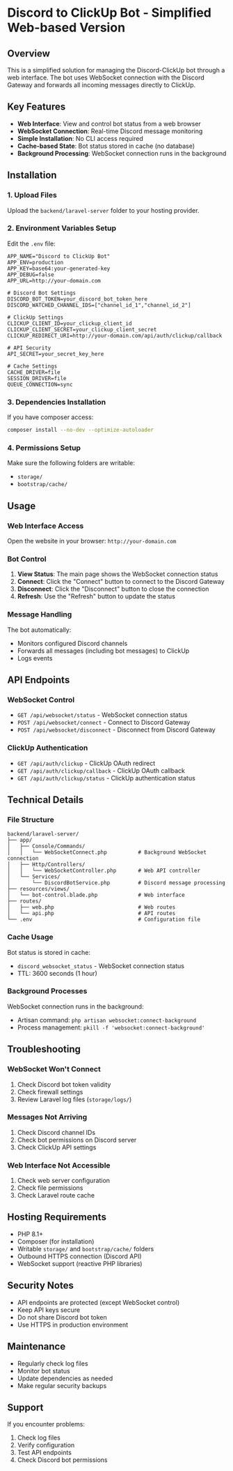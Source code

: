 # Discord to ClickUp Bot - Simplified Web-based Version

## Overview

This is a simplified solution for managing the Discord-ClickUp bot through a web interface. The bot uses WebSocket connection with the Discord Gateway and forwards all incoming messages directly to ClickUp.

## Key Features

- **Web Interface**: View and control bot status from a web browser
- **WebSocket Connection**: Real-time Discord message monitoring
- **Simple Installation**: No CLI access required
- **Cache-based State**: Bot status stored in cache (no database)
- **Background Processing**: WebSocket connection runs in the background

## Installation

### 1. Upload Files

Upload the `backend/laravel-server` folder to your hosting provider.

### 2. Environment Variables Setup

Edit the `.env` file:

```env
APP_NAME="Discord to ClickUp Bot"
APP_ENV=production
APP_KEY=base64:your-generated-key
APP_DEBUG=false
APP_URL=http://your-domain.com

# Discord Bot Settings
DISCORD_BOT_TOKEN=your_discord_bot_token_here
DISCORD_WATCHED_CHANNEL_IDS=["channel_id_1","channel_id_2"]

# ClickUp Settings
CLICKUP_CLIENT_ID=your_clickup_client_id
CLICKUP_CLIENT_SECRET=your_clickup_client_secret
CLICKUP_REDIRECT_URI=http://your-domain.com/api/auth/clickup/callback

# API Security
API_SECRET=your_secret_key_here

# Cache Settings
CACHE_DRIVER=file
SESSION_DRIVER=file
QUEUE_CONNECTION=sync
```

### 3. Dependencies Installation

If you have composer access:

```bash
composer install --no-dev --optimize-autoloader
```

### 4. Permissions Setup

Make sure the following folders are writable:

- `storage/`
- `bootstrap/cache/`

## Usage

### Web Interface Access

Open the website in your browser: `http://your-domain.com`

### Bot Control

1. **View Status**: The main page shows the WebSocket connection status
2. **Connect**: Click the "Connect" button to connect to the Discord Gateway
3. **Disconnect**: Click the "Disconnect" button to close the connection
4. **Refresh**: Use the "Refresh" button to update the status

### Message Handling

The bot automatically:

- Monitors configured Discord channels
- Forwards all messages (including bot messages) to ClickUp
- Logs events

## API Endpoints

### WebSocket Control

- `GET /api/websocket/status` - WebSocket connection status
- `POST /api/websocket/connect` - Connect to Discord Gateway
- `POST /api/websocket/disconnect` - Disconnect from Discord Gateway

### ClickUp Authentication

- `GET /api/auth/clickup` - ClickUp OAuth redirect
- `GET /api/auth/clickup/callback` - ClickUp OAuth callback
- `GET /api/auth/clickup/status` - ClickUp authentication status

## Technical Details

### File Structure

```
backend/laravel-server/
├── app/
│   ├── Console/Commands/
│   │   └── WebSocketConnect.php          # Background WebSocket connection
│   ├── Http/Controllers/
│   │   └── WebSocketController.php       # Web API controller
│   └── Services/
│       └── DiscordBotService.php         # Discord message processing
├── resources/views/
│   └── bot-control.blade.php             # Web interface
├── routes/
│   ├── web.php                           # Web routes
│   └── api.php                           # API routes
└── .env                                  # Configuration file
```

### Cache Usage

Bot status is stored in cache:

- `discord_websocket_status` - WebSocket connection status
- TTL: 3600 seconds (1 hour)

### Background Processes

WebSocket connection runs in the background:

- Artisan command: `php artisan websocket:connect-background`
- Process management: `pkill -f 'websocket:connect-background'`

## Troubleshooting

### WebSocket Won't Connect

1. Check Discord bot token validity
2. Check firewall settings
3. Review Laravel log files (`storage/logs/`)

### Messages Not Arriving

1. Check Discord channel IDs
2. Check bot permissions on Discord server
3. Check ClickUp API settings

### Web Interface Not Accessible

1. Check web server configuration
2. Check file permissions
3. Check Laravel route cache

## Hosting Requirements

- PHP 8.1+
- Composer (for installation)
- Writable `storage/` and `bootstrap/cache/` folders
- Outbound HTTPS connection (Discord API)
- WebSocket support (reactive PHP libraries)

## Security Notes

- API endpoints are protected (except WebSocket control)
- Keep API keys secure
- Do not share Discord bot token
- Use HTTPS in production environment

## Maintenance

- Regularly check log files
- Monitor bot status
- Update dependencies as needed
- Make regular security backups

## Support

If you encounter problems:

1. Check log files
2. Verify configuration
3. Test API endpoints
4. Check Discord bot permissions
